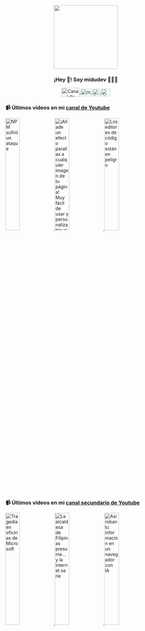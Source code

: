 <p align="center" width="300">
   <img align="center" width="200" src="https://user-images.githubusercontent.com/1561955/106762302-fda9de00-6635-11eb-99be-3ef744e60c0e.png" />
   <h3 align="center">¡Hey 👋! Soy midudev 👨🏻‍💻</h3>
</p>

<p align="center">
   <a href="https://twitch.tv/midudev" target="blank">
    <img align="center" src="https://upload.wikimedia.org/wikipedia/commons/c/ce/Twitch_logo_2019.svg" alt="Canal de Twitch de midudev" height="28px" width="56px" />
  </a>
  <span style="width: 8px;"> </span>
   <a href="https://youtube.com/midudev" target="blank">
    <img align="center" src="https://upload.wikimedia.org/wikipedia/commons/0/09/YouTube_full-color_icon_%282017%29.svg" alt="midudev" height="23px" width="33px" />
  </a>
  <span style="width: 8px;"> </span>
  <a href="https://instagram.com/midu.dev" target="blank">
    <img align="center" src="https://upload.wikimedia.org/wikipedia/commons/e/e7/Instagram_logo_2016.svg" alt="Canal de Instagram de midu.dev" height="23px" width="23px" />
  </a>
  <span style="width: 8px;"> </span>
  <a href="https://twitter.com/midudev" target="blank">
    <img align="center" src="https://upload.wikimedia.org/wikipedia/commons/thumb/6/6f/Logo_of_Twitter.svg/2491px-Logo_of_Twitter.svg.png" alt="Canal de Twitter de midudev" height="23px" width="28px" />
  </a>
</p>

### 📹 Últimos vídeos en mi [canal de Youtube](https://youtube.com/midudev?sub_confirmation=1)

<a href='https://youtu.be/b4M7FYa3STU' target='_blank'>
  <img width='30%' src='https://img.youtube.com/vi/b4M7FYa3STU/mqdefault.jpg' alt='NPM sufrió un ataque' />
</a>
<a href='https://youtu.be/qyL6l0l584k' target='_blank'>
  <img width='30%' src='https://img.youtube.com/vi/qyL6l0l584k/mqdefault.jpg' alt='¡Añade un efecto parallax a cualquier imagen de tu página! Muy fácil de usar y personalizable al det' />
</a>
<a href='https://youtu.be/ANuWvZ7ed4o' target='_blank'>
  <img width='30%' src='https://img.youtube.com/vi/ANuWvZ7ed4o/mqdefault.jpg' alt='Los editores de código están en peligro' />
</a>

### 📹 Últimos vídeos en mi [canal secundario de Youtube](https://youtube.com/midulive?sub_confirmation=1)

<a href='https://youtu.be/icrjY8zq_AE' target='_blank'>
  <img width='30%' src='https://img.youtube.com/vi/icrjY8zq_AE/mqdefault.jpg' alt='Tragedia en oficinas de Microsoft' />
</a>
<a href='https://youtu.be/ETAVDV1mZTw' target='_blank'>
  <img width='30%' src='https://img.youtube.com/vi/ETAVDV1mZTw/mqdefault.jpg' alt='La alcaldesa de Filipinas presume... y la internet se ríe' />
</a>
<a href='https://youtu.be/_GW05_yDT6Y' target='_blank'>
  <img width='30%' src='https://img.youtube.com/vi/_GW05_yDT6Y/mqdefault.jpg' alt='Así roban tu información en un navegador con IA' />
</a>